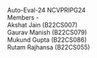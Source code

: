 Auto-Eval-24 NCVPRIPG24<br />
Members - <br />
Akshat Jain (B22CS007)<br />
Gaurav Manish (B22CS079)<br />
Mukund Gupta (B22CS086)<br />
Rutam Rajhansa (B22CS055)<br />
